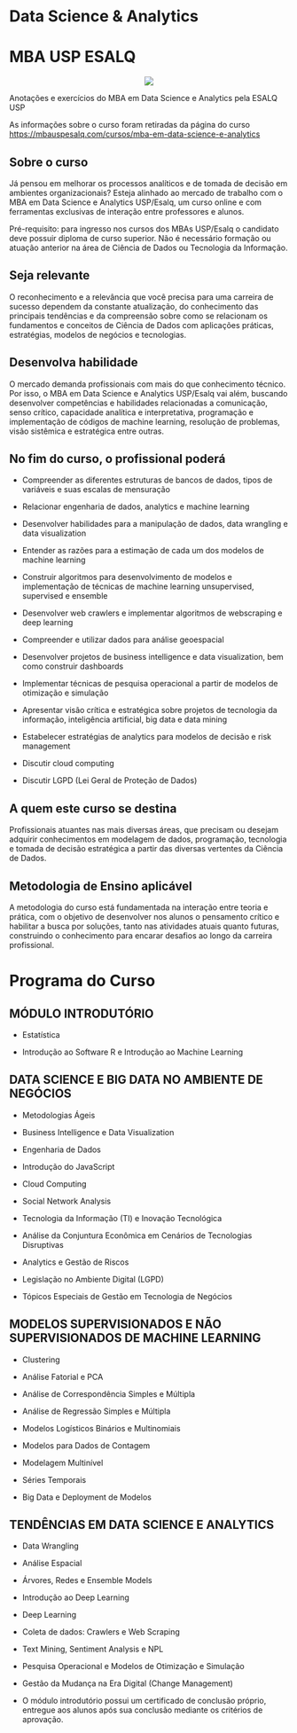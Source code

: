 # Data Science & Analytics

# MBA USP ESALQ

<p align="center">
  <img src="https://pbs.twimg.com/profile_images/1495840557289123849/RtQt3bsT_400x400.png" />
</p>

Anotações e exercícios do MBA em Data Science e Analytics pela ESALQ USP

As informações sobre o curso foram retiradas da página do curso <https://mbauspesalq.com/cursos/mba-em-data-science-e-analytics>

## Sobre o curso

Já pensou em melhorar os processos analíticos e de tomada de decisão em ambientes organizacionais? Esteja alinhado ao mercado de trabalho com o MBA em Data Science e Analytics USP/Esalq, um curso online e com ferramentas exclusivas de interação entre professores e alunos.

Pré-requisito: para ingresso nos cursos dos MBAs USP/Esalq o candidato deve possuir diploma de curso superior. Não é necessário formação ou atuação anterior na área de Ciência de Dados ou Tecnologia da Informação.

## Seja relevante

O reconhecimento e a relevância que você precisa para uma carreira de sucesso dependem da constante atualização, do conhecimento das principais tendências e da compreensão sobre como se relacionam os fundamentos e conceitos de Ciência de Dados com aplicações práticas, estratégias, modelos de negócios e tecnologias.

## Desenvolva habilidade

O mercado demanda profissionais com mais do que conhecimento técnico. Por isso, o MBA em Data Science e Analytics USP/Esalq vai além, buscando desenvolver competências e habilidades relacionadas a comunicação, senso crítico, capacidade analítica e interpretativa, programação e implementação de códigos de machine learning, resolução de problemas, visão sistêmica e estratégica entre outras.

## No fim do curso, o profissional poderá

- Compreender as diferentes estruturas de bancos de dados, tipos de variáveis e suas escalas de mensuração

- Relacionar engenharia de dados, analytics e machine learning

- Desenvolver habilidades para a manipulação de dados, data wrangling e data visualization

- Entender as razões para a estimação de cada um dos modelos de machine learning

- Construir algoritmos para desenvolvimento de modelos e implementação de técnicas de machine learning unsupervised, supervised e ensemble

- Desenvolver web crawlers e implementar algoritmos de webscraping e deep learning

- Compreender e utilizar dados para análise geoespacial

- Desenvolver projetos de business intelligence e data visualization, bem como construir dashboards

- Implementar técnicas de pesquisa operacional a partir de modelos de otimização e simulação

- Apresentar visão crítica e estratégica sobre projetos de tecnologia da informação, inteligência artificial, big data e data mining

- Estabelecer estratégias de analytics para modelos de decisão e risk management

- Discutir cloud computing

- Discutir LGPD (Lei Geral de Proteção de Dados)

## A quem este curso se destina

Profissionais atuantes nas mais diversas áreas, que precisam ou desejam adquirir conhecimentos em modelagem de dados, programação, tecnologia e tomada de decisão estratégica a partir das diversas vertentes da Ciência de Dados.

## Metodologia de Ensino aplicável

A metodologia do curso está fundamentada na interação entre teoria e prática, com o objetivo de desenvolver nos alunos o pensamento crítico e habilitar a busca por soluções, tanto nas atividades atuais quanto futuras, construindo o conhecimento para encarar desafios ao longo da carreira profissional.

# Programa do Curso

## MÓDULO INTRODUTÓRIO
- Estatística 

- Introdução ao Software R e Introdução ao Machine Learning

## DATA SCIENCE E BIG DATA NO AMBIENTE DE NEGÓCIOS

- Metodologias Ágeis 

- Business Intelligence e Data Visualization 

- Engenharia de Dados 

- Introdução do JavaScript 

- Cloud Computing 

- Social Network Analysis 

- Tecnologia da Informação (TI) e Inovação Tecnológica 

- Análise da Conjuntura Econômica em Cenários de Tecnologias Disruptivas

- Analytics e Gestão de Riscos 

- Legislação no Ambiente Digital (LGPD) 

- Tópicos Especiais de Gestão em Tecnologia de Negócios


## MODELOS SUPERVISIONADOS E NÃO SUPERVISIONADOS DE MACHINE LEARNING

- Clustering 

- Análise Fatorial e PCA 

- Análise de Correspondência Simples e Múltipla 

- Análise de Regressão Simples e Múltipla 

- Modelos Logísticos Binários e Multinomiais 

- Modelos para Dados de Contagem 

- Modelagem Multinível 

- Séries Temporais 

- Big Data e Deployment de Modelos

## TENDÊNCIAS EM DATA SCIENCE E ANALYTICS

- Data Wrangling 

- Análise Espacial 

- Árvores, Redes e Ensemble Models 

- Introdução ao Deep Learning 

- Deep Learning 

- Coleta de dados: Crawlers e Web Scraping 

- Text Mining, Sentiment Analysis e NPL 

- Pesquisa Operacional e Modelos de Otimização e Simulação 

- Gestão da Mudança na Era Digital (Change Management)

- O módulo introdutório possui um certificado de conclusão próprio, entregue aos alunos após sua conclusão mediante os critérios de aprovação.

